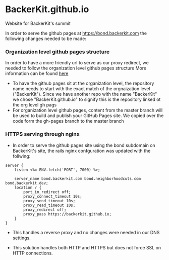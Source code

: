 # BackerKit.github.io
Website for BackerKit's summit

In order to serve the github pages at https://bond.backerkit.com the following changes needed to be made:

### Organization level github pages structure

In order to have a more friendly url to serve as our proxy redirect, we needed to follow the organization level github pages structure
More information can be found [here](https://help.github.com/articles/user-organization-and-project-pages/)

  - To have the github pages sit at the organization level, the repository name needs to start with the exact match of the orgnaization level ("BackerKit"). Since we have another repo with the name "BackerKit" we chose "BackerKit.github.io" to signify this is the repository linked ot the org level gh pags
  - For organization level github pages, content from the master branch will be used to build and publish your GitHub Pages site. We copied over the code form the gh-pages branch to the master branch
  
### HTTPS serving through nginx

- In order to serve the github pages site using the bond subdomain on BackerKit's site, the rails nginx confguration was updated with the follwing:

```
server {
    listen <%= ENV.fetch('PORT', 7000) %>;

    server_name bond.backerkit.com bond.neighborhoodcuts.com bond.backerkit.dev;
    location / {
        port_in_redirect off;
        proxy_connect_timeout 10s;
        proxy_send_timeout 10s;
        proxy_read_timeout 10s;
        proxy_redirect off;
        proxy_pass https://backerkit.github.io;
    }
}
```

- This handles a reverse proxy and no changes were needed in our DNS settings.

- This solution handles both HTTP and HTTPS but does not force SSL on HTTP connections.
